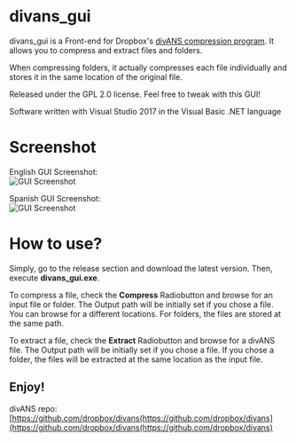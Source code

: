 # divans_gui

divans_gui is a Front-end for Dropbox's [divANS compression program](https://github.com/dropbox/divans). It allows you to compress and extract files and folders.

When compressing folders, it actually compresses each file individually and stores it in the same location of the original file.

Released under the GPL 2.0 license. Feel free to tweak with this GUI!

Software written with Visual Studio 2017 in the Visual Basic .NET language

# Screenshot

English GUI Screenshot:  
![GUI Screenshot](https://ipfs.steem.place/ipfs/QmfAVkAh8QT8DbTvz4kgdUszQ6iKik5KEotivK6wtPUUiK)

Spanish GUI Screenshot:  
![GUI Screenshot](https://ipfs.steem.place/ipfs/Qmdc8H6xkeTtW297s5b71RDvNBYMNcmk97JrXy7xAdmcjH)

# How to use?
Simply, go to the release section and download the latest version. Then, execute **divans_gui.exe**.

To compress a file, check the **Compress** Radiobutton and browse for an input file or folder. The Output path will be initially set if you chose a file. You can browse for a different locations. For folders, the files are stored at the same path.

To extract a file, check the **Extract** Radiobutton and browse for a divANS file. The Output path will be initially set if you chose a file. If you chose a folder, the files will be extracted at the same location as the input file.

Enjoy!
--------------------

divANS repo: [https://github.com/dropbox/divans(https://github.com/dropbox/divans](https://github.com/dropbox/divans(https://github.com/dropbox/divans)
